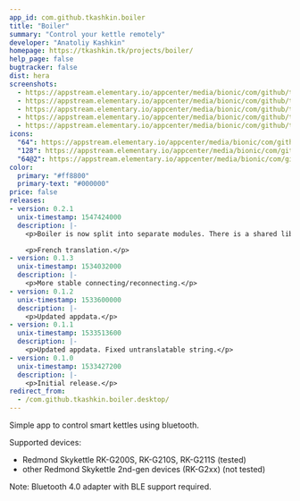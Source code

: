 ```yaml
---
app_id: com.github.tkashkin.boiler
title: "Boiler"
summary: "Control your kettle remotely"
developer: "Anatoliy Kashkin"
homepage: https://tkashkin.tk/projects/boiler/
help_page: false
bugtracker: false
dist: hera
screenshots:
  - https://appstream.elementary.io/appcenter/media/bionic/com/github/tkashkin.boiler/E398C1A0A50ED7FF3F034CE395BD124C/screenshots/image-1_orig.png
  - https://appstream.elementary.io/appcenter/media/bionic/com/github/tkashkin.boiler/E398C1A0A50ED7FF3F034CE395BD124C/screenshots/image-2_orig.png
  - https://appstream.elementary.io/appcenter/media/bionic/com/github/tkashkin.boiler/E398C1A0A50ED7FF3F034CE395BD124C/screenshots/image-3_orig.png
  - https://appstream.elementary.io/appcenter/media/bionic/com/github/tkashkin.boiler/E398C1A0A50ED7FF3F034CE395BD124C/screenshots/image-4_orig.png
  - https://appstream.elementary.io/appcenter/media/bionic/com/github/tkashkin.boiler/E398C1A0A50ED7FF3F034CE395BD124C/screenshots/image-5_orig.png
icons:
  "64": https://appstream.elementary.io/appcenter/media/bionic/com/github/tkashkin.boiler/E398C1A0A50ED7FF3F034CE395BD124C/icons/64x64/com.github.tkashkin.boiler_com.github.tkashkin.boiler.png
  "128": https://appstream.elementary.io/appcenter/media/bionic/com/github/tkashkin.boiler/E398C1A0A50ED7FF3F034CE395BD124C/icons/128x128/com.github.tkashkin.boiler_com.github.tkashkin.boiler.png
  "64@2": https://appstream.elementary.io/appcenter/media/bionic/com/github/tkashkin.boiler/E398C1A0A50ED7FF3F034CE395BD124C/icons/64x64@2/com.github.tkashkin.boiler_com.github.tkashkin.boiler.png
color:
  primary: "#ff8800"
  primary-text: "#000000"
price: false
releases:
- version: 0.2.1
  unix-timestamp: 1547424000
  description: |-
    <p>Boiler is now split into separate modules. There is a shared library, a daemon listening DBus and a GTK+ application talking to daemon. Each device is also in its own module.</p>

    <p>French translation.</p>
- version: 0.1.3
  unix-timestamp: 1534032000
  description: |-
    <p>More stable connecting/reconnecting.</p>
- version: 0.1.2
  unix-timestamp: 1533600000
  description: |-
    <p>Updated appdata.</p>
- version: 0.1.1
  unix-timestamp: 1533513600
  description: |-
    <p>Updated appdata. Fixed untranslatable string.</p>
- version: 0.1.0
  unix-timestamp: 1533427200
  description: |-
    <p>Initial release.</p>
redirect_from:
  - /com.github.tkashkin.boiler.desktop/
---
```


<p>Simple app to control smart kettles using bluetooth.</p>
<p>Supported devices:</p>
<ul>
  <li>Redmond Skykettle RK-G200S, RK-G210S, RK-G211S (tested)</li>
  <li>other Redmond Skykettle 2nd-gen devices (RK-G2xx) (not tested)</li>
</ul>
<p>Note: Bluetooth 4.0 adapter with BLE support required.</p>
